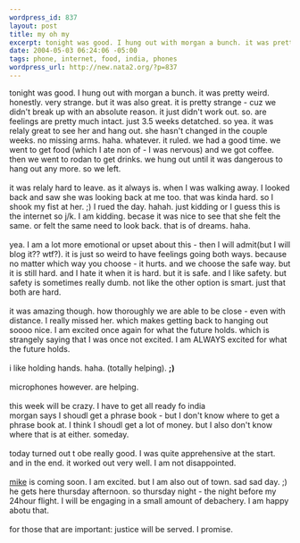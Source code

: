 ```yaml
--- 
wordpress_id: 837
layout: post
title: my oh my
excerpt: tonight was good. I hung out with morgan a bunch. it was pretty weird. honestly. very strange. but it was also great. it is pretty strange - cuz we didn't break up with an absolute reason. it just didn't work out. so. are feelings are pretty much intact. just 3.5 weeks detatched. so yea. it was relaly great to see her and hang out. she hasn't changed in the couple weeks. no missing arms. haha....
date: 2004-05-03 06:24:06 -05:00
tags: phone, internet, food, india, phones
wordpress_url: http://new.nata2.org/?p=837
---
```

tonight was good. I hung out with morgan a bunch. it was pretty weird. honestly. very strange. but it was also great. it is pretty strange - cuz we didn't break up with an absolute reason. it just didn't work out. so. are feelings are pretty much intact. just 3.5 weeks detatched. so yea. it was relaly great to see her and hang out. she hasn't changed in the couple weeks. no missing arms. haha. whatever. it ruled. we had a good time. we went to get food (which I ate non of - I was nervous) and we got coffee. then we went to rodan to get drinks. we hung out until it was dangerous to hang out any more. so we left. <br/><br/>it was relaly hard to leave. as it always is. when I was walking away. I looked back and saw she was looking back at me too. that was kinda hard. so I shook my fist at her. ;) I rued the day. hahah. just kidding or I guess this is the internet so j/k. I am kidding. becase it was nice to see that she felt the same. or felt the same need to look back. that is of dreams. haha. <br/><br/>yea. I am a lot more emotional or upset about this - then I will admit(but I will blog it?? wtf?). it is just so weird to have feelings going both ways. because no matter which way you choose - it hurts. and we choose the safe way. but it is still hard. and I hate it when it is hard. but it is safe. and I like safety. but safety is sometimes really dumb. not like the other option is smart. just that both are hard. 
<br/><br/>it was amazing though. how thoroughly we are able to be close - even with distance. I really missed her. which makes getting back to hanging out soooo nice. I am excited once again for what the future holds. which is strangely saying that I was once not excited. I am ALWAYS excited for what the future holds. <br/><br/>i like holding hands. haha. (totally helping). <b>;)</b><br/><br/>microphones however. are helping. <br/><br/> this week will be crazy. I have to get all ready fo india<br/>morgan says I shoudl get a phrase book - but I don't know where to get a phrase book at. I think I shoudl get a lot of money. but I also don't know where that is at either. someday. <br/><br/>today turned out t obe really good. I was quite apprehensive at the start. and in the end. it worked out very well. I am not disappointed. <br/><br/><a href="http://www.proxientunit.com">mike</a> is coming soon. I am excited. but I am also out of town. sad sad day. ;) he gets here thursday afternoon. so thursday night - the night before my 24hour flight. I will be engaging in a small amount of debachery. I am happy abotu that. <br/><br/>for those that are important: justice will be served. I promise. 
